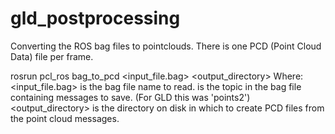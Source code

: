 # gld_postprocessing

Converting the ROS bag files to pointclouds.
There is one PCD (Point Cloud Data) file per frame.
 
rosrun pcl_ros bag_to_pcd <input_file.bag> <topic> <output_directory>
Where:
    <input_file.bag> is the bag file name to read.
    <topic> is the topic in the bag file containing messages to save. (For GLD this was 'points2')
    <output_directory> is the directory on disk in which to create PCD files from the point cloud messages. 
